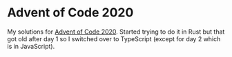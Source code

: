 # Advent of Code 2020

My solutions for [Advent of Code 2020](https://adventofcode.com/2020). Started trying to do it in Rust but that got old after day 1 so I switched over to TypeScript (except for day 2 which is in JavaScript).
